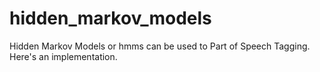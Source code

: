 # hidden_markov_models
Hidden Markov Models or hmms can be used to Part of Speech Tagging. Here's an implementation.
